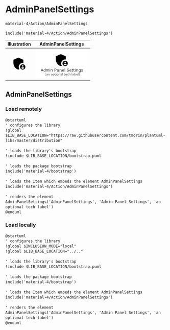 # AdminPanelSettings


```text
material-4/Action/AdminPanelSettings
```

```text
include('material-4/Action/AdminPanelSettings')
```



| Illustration | AdminPanelSettings |
| :---: | :---: |
| ![illustration for Illustration](../../material-4/Action/AdminPanelSettings.png) | ![illustration for AdminPanelSettings](../../material-4/Action/AdminPanelSettings.Local.png) |




## AdminPanelSettings

### Load remotely
```plantuml
@startuml
' configures the library
!global $LIB_BASE_LOCATION="https://raw.githubusercontent.com/tmorin/plantuml-libs/master/distribution"

' loads the library's bootstrap
!include $LIB_BASE_LOCATION/bootstrap.puml

' loads the package bootstrap
include('material-4/bootstrap')

' loads the Item which embeds the element AdminPanelSettings
include('material-4/Action/AdminPanelSettings')

' renders the element
AdminPanelSettings('AdminPanelSettings', 'Admin Panel Settings', 'an optional tech label')
@enduml
```

### Load locally
```plantuml
@startuml
' configures the library
!global $INCLUSION_MODE="local"
!global $LIB_BASE_LOCATION="../.."

' loads the library's bootstrap
!include $LIB_BASE_LOCATION/bootstrap.puml

' loads the package bootstrap
include('material-4/bootstrap')

' loads the Item which embeds the element AdminPanelSettings
include('material-4/Action/AdminPanelSettings')

' renders the element
AdminPanelSettings('AdminPanelSettings', 'Admin Panel Settings', 'an optional tech label')
@enduml
```

